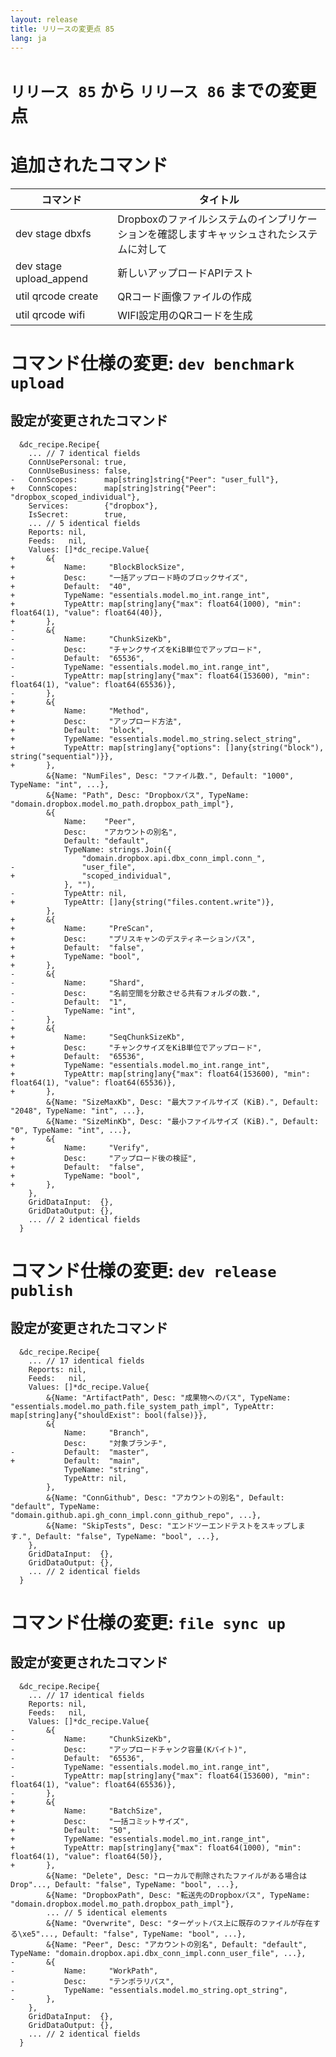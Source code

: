 ```yaml
---
layout: release
title: リリースの変更点 85
lang: ja
---
```


# `リリース 85` から `リリース 86` までの変更点

# 追加されたコマンド


| コマンド                | タイトル                                                                                  |
|-------------------------|-------------------------------------------------------------------------------------------|
| dev stage dbxfs         | Dropboxのファイルシステムのインプリケーションを確認しますキャッシュされたシステムに対して |
| dev stage upload_append | 新しいアップロードAPIテスト                                                               |
| util qrcode create      | QRコード画像ファイルの作成                                                                |
| util qrcode wifi        | WIFI設定用のQRコードを生成                                                                |



# コマンド仕様の変更: `dev benchmark upload`



## 設定が変更されたコマンド


```
  &dc_recipe.Recipe{
  	... // 7 identical fields
  	ConnUsePersonal: true,
  	ConnUseBusiness: false,
- 	ConnScopes:      map[string]string{"Peer": "user_full"},
+ 	ConnScopes:      map[string]string{"Peer": "dropbox_scoped_individual"},
  	Services:        {"dropbox"},
  	IsSecret:        true,
  	... // 5 identical fields
  	Reports: nil,
  	Feeds:   nil,
  	Values: []*dc_recipe.Value{
+ 		&{
+ 			Name:     "BlockBlockSize",
+ 			Desc:     "一括アップロード時のブロックサイズ",
+ 			Default:  "40",
+ 			TypeName: "essentials.model.mo_int.range_int",
+ 			TypeAttr: map[string]any{"max": float64(1000), "min": float64(1), "value": float64(40)},
+ 		},
- 		&{
- 			Name:     "ChunkSizeKb",
- 			Desc:     "チャンクサイズをKiB単位でアップロード",
- 			Default:  "65536",
- 			TypeName: "essentials.model.mo_int.range_int",
- 			TypeAttr: map[string]any{"max": float64(153600), "min": float64(1), "value": float64(65536)},
- 		},
+ 		&{
+ 			Name:     "Method",
+ 			Desc:     "アップロード方法",
+ 			Default:  "block",
+ 			TypeName: "essentials.model.mo_string.select_string",
+ 			TypeAttr: map[string]any{"options": []any{string("block"), string("sequential")}},
+ 		},
  		&{Name: "NumFiles", Desc: "ファイル数.", Default: "1000", TypeName: "int", ...},
  		&{Name: "Path", Desc: "Dropboxパス", TypeName: "domain.dropbox.model.mo_path.dropbox_path_impl"},
  		&{
  			Name:    "Peer",
  			Desc:    "アカウントの別名",
  			Default: "default",
  			TypeName: strings.Join({
  				"domain.dropbox.api.dbx_conn_impl.conn_",
- 				"user_file",
+ 				"scoped_individual",
  			}, ""),
- 			TypeAttr: nil,
+ 			TypeAttr: []any{string("files.content.write")},
  		},
+ 		&{
+ 			Name:     "PreScan",
+ 			Desc:     "プリスキャンのデスティネーションパス",
+ 			Default:  "false",
+ 			TypeName: "bool",
+ 		},
- 		&{
- 			Name:     "Shard",
- 			Desc:     "名前空間を分散させる共有フォルダの数.",
- 			Default:  "1",
- 			TypeName: "int",
- 		},
+ 		&{
+ 			Name:     "SeqChunkSizeKb",
+ 			Desc:     "チャンクサイズをKiB単位でアップロード",
+ 			Default:  "65536",
+ 			TypeName: "essentials.model.mo_int.range_int",
+ 			TypeAttr: map[string]any{"max": float64(153600), "min": float64(1), "value": float64(65536)},
+ 		},
  		&{Name: "SizeMaxKb", Desc: "最大ファイルサイズ (KiB).", Default: "2048", TypeName: "int", ...},
  		&{Name: "SizeMinKb", Desc: "最小ファイルサイズ (KiB).", Default: "0", TypeName: "int", ...},
+ 		&{
+ 			Name:     "Verify",
+ 			Desc:     "アップロード後の検証",
+ 			Default:  "false",
+ 			TypeName: "bool",
+ 		},
  	},
  	GridDataInput:  {},
  	GridDataOutput: {},
  	... // 2 identical fields
  }
```
# コマンド仕様の変更: `dev release publish`



## 設定が変更されたコマンド


```
  &dc_recipe.Recipe{
  	... // 17 identical fields
  	Reports: nil,
  	Feeds:   nil,
  	Values: []*dc_recipe.Value{
  		&{Name: "ArtifactPath", Desc: "成果物へのパス", TypeName: "essentials.model.mo_path.file_system_path_impl", TypeAttr: map[string]any{"shouldExist": bool(false)}},
  		&{
  			Name:     "Branch",
  			Desc:     "対象ブランチ",
- 			Default:  "master",
+ 			Default:  "main",
  			TypeName: "string",
  			TypeAttr: nil,
  		},
  		&{Name: "ConnGithub", Desc: "アカウントの別名", Default: "default", TypeName: "domain.github.api.gh_conn_impl.conn_github_repo", ...},
  		&{Name: "SkipTests", Desc: "エンドツーエンドテストをスキップします.", Default: "false", TypeName: "bool", ...},
  	},
  	GridDataInput:  {},
  	GridDataOutput: {},
  	... // 2 identical fields
  }
```
# コマンド仕様の変更: `file sync up`



## 設定が変更されたコマンド


```
  &dc_recipe.Recipe{
  	... // 17 identical fields
  	Reports: nil,
  	Feeds:   nil,
  	Values: []*dc_recipe.Value{
- 		&{
- 			Name:     "ChunkSizeKb",
- 			Desc:     "アップロードチャンク容量(Kバイト)",
- 			Default:  "65536",
- 			TypeName: "essentials.model.mo_int.range_int",
- 			TypeAttr: map[string]any{"max": float64(153600), "min": float64(1), "value": float64(65536)},
- 		},
+ 		&{
+ 			Name:     "BatchSize",
+ 			Desc:     "一括コミットサイズ",
+ 			Default:  "50",
+ 			TypeName: "essentials.model.mo_int.range_int",
+ 			TypeAttr: map[string]any{"max": float64(1000), "min": float64(1), "value": float64(50)},
+ 		},
  		&{Name: "Delete", Desc: "ローカルで削除されたファイルがある場合はDrop"..., Default: "false", TypeName: "bool", ...},
  		&{Name: "DropboxPath", Desc: "転送先のDropboxパス", TypeName: "domain.dropbox.model.mo_path.dropbox_path_impl"},
  		... // 5 identical elements
  		&{Name: "Overwrite", Desc: "ターゲットパス上に既存のファイルが存在する\xe5"..., Default: "false", TypeName: "bool", ...},
  		&{Name: "Peer", Desc: "アカウントの別名", Default: "default", TypeName: "domain.dropbox.api.dbx_conn_impl.conn_user_file", ...},
- 		&{
- 			Name:     "WorkPath",
- 			Desc:     "テンポラリパス",
- 			TypeName: "essentials.model.mo_string.opt_string",
- 		},
  	},
  	GridDataInput:  {},
  	GridDataOutput: {},
  	... // 2 identical fields
  }
```
